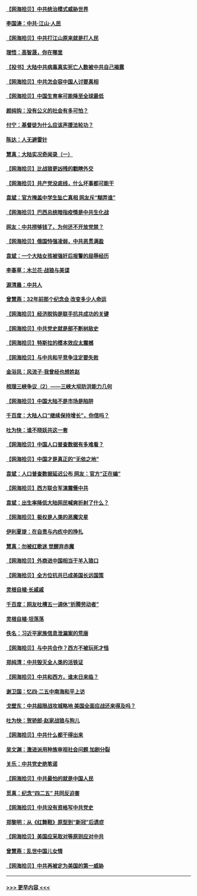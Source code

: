 #### [【网海拾贝】中共统治模式威胁世界](../pages/nsc993/n12957622.md?t=05191052) 
#### [李国涛：中共‧江山‧人民](../pages/nsc993/n12957502.md?t=05191052) 
#### [【网海拾贝】中共打江山原来就是打人民](../pages/nsc993/n12954345.md?t=05191052) 
#### [理悟：高智晟，你在哪里](../pages/nsc993/n12953115.md?t=05191052) 
#### [【投书】大陆中共病毒真实死亡人数被中共自己揭露](../pages/nsc993/n12953050.md?t=05191052) 
#### [【网海拾贝】中共怎会容中国人讨要真相](../pages/nsc993/n12952161.md?t=05191052) 
#### [【网海拾贝】中国生育率可能降至全球最低](../pages/nsc993/n12948793.md?t=05191052) 
#### [颜纯钩：没有公义的社会有多可怕？](../pages/nsc993/n12947626.md?t=05191052) 
#### [付宁：基督徒为什么应该声援法轮功？](../pages/nsc993/n12947233.md?t=05191052) 
#### [陈达：人无避雷针](../pages/nsc993/n12947098.md?t=05191052) 
#### [慧真：大陆实况奇闻录（一）](../pages/nsc993/n12945811.md?t=05191052) 
#### [【网海拾贝】比战狼更凶残的戳瞎外交](../pages/nsc993/n12945717.md?t=05191052) 
#### [【网海拾贝】共产党没底线，什么坏事都可能干](../pages/nsc993/n12942090.md?t=05191052) 
#### [袁斌：官方掩盖中学生坠亡真相 网友斥“糊弄谁”](../pages/nsc993/n12942029.md?t=05191052) 
#### [【网海拾贝】巴西总统暗指疫情是中共生化战](../pages/nsc993/n12938999.md?t=05191052) 
#### [网友：中共捞够钱了，为何还不开放党禁？](../pages/nsc993/n12938952.md?t=05191052) 
#### [【网海拾贝】俄国恃强凌弱，中共恶贯满盈](../pages/nsc993/n12936626.md?t=05191052) 
#### [袁斌：一个大陆女孩被强奸后报警的屈辱经历](../pages/nsc993/n12936547.md?t=05191052) 
#### [李春草：木兰花·战狼与美谍](../pages/nsc993/n12935995.md?t=05191052) 
#### [源清晨：中共人](../pages/nsc993/n12935589.md?t=05191052) 
#### [曾慧燕：32年前那个纪念会 改变多少人命运](../pages/nsc993/n12934233.md?t=05191052) 
#### [【网海拾贝】经济脱钩是联手抗共成功的关键](../pages/nsc993/n12934176.md?t=05191052) 
#### [【网海拾贝】中共党史就是部不断树敌史](../pages/nsc993/n12932844.md?t=05191052) 
#### [【网海拾贝】特斯拉的模本效应太震撼](../pages/nsc993/n12925626.md?t=05191052) 
#### [【网海拾贝】与中共和平竞争注定要失败](../pages/nsc993/n12923326.md?t=05191052) 
#### [金浴凤：风流子‧我曾经也想姓赵](../pages/nsc993/n12920911.md?t=05191052) 
#### [梳理三峡争议（2）——三峡大坝防洪能力几何](../pages/nsc993/n12920173.md?t=05191052) 
#### [【网海拾贝】中国大陆不是市场是陷阱](../pages/nsc993/n12920143.md?t=05191052) 
#### [千百度：大陆人口“继续保持增长”，你信吗？](../pages/nsc993/n12918946.md?t=05191052) 
#### [吐为快：谁不晓妖共这一套](../pages/nsc993/n12918941.md?t=05191052) 
#### [【网海拾贝】中国人口普查数据有多难看？](../pages/nsc993/n12917822.md?t=05191052) 
#### [【网海拾贝】中国才是真正的“无依之地”](../pages/nsc993/n12915845.md?t=05191052) 
#### [袁斌：人口普查数据延迟公布 网友：官方“正在编”](../pages/nsc993/n12915748.md?t=05191052) 
#### [【网海拾贝】西方联合军演震慑中共](../pages/nsc993/n12913466.md?t=05191052) 
#### [袁斌：出生率降低大陆网民喊爽折射了什么？](../pages/nsc993/n12913365.md?t=05191052) 
#### [【网海拾贝】极权是人类的恶魔灾星](../pages/nsc993/n12910697.md?t=05191052) 
#### [伊利夏提：在自责与内疚中的挣扎](../pages/nsc993/n12910493.md?t=05191052) 
#### [慧真：勿被红歌迷 觉醒弃赤魔](../pages/nsc993/n12910485.md?t=05191052) 
#### [【网海拾贝】外商进中国相当于羊入狼口](../pages/nsc993/n12908274.md?t=05191052) 
#### [【网海拾贝】全方位抗共已成美国长远国策](../pages/nsc993/n12906878.md?t=05191052) 
#### [灵根自植‧长戚戚](../pages/nsc993/n12905585.md?t=05191052) 
#### [千百度：网友吐槽五一调休“折腾劳动者”](../pages/nsc993/n12905934.md?t=05191052) 
#### [灵根自植‧坦荡荡](../pages/nsc993/n12905562.md?t=05191052) 
#### [佚名：习近平家族信息泄漏案的荒唐](../pages/nsc993/n12904705.md?t=05191052) 
#### [【网海拾贝】与中共合作？西方不被玩死才怪](../pages/nsc993/n12903873.md?t=05191052) 
#### [郑纯清：中共毁灭全人类的活铁证](../pages/nsc993/n12903785.md?t=05191052) 
#### [【网海拾贝】中共和西方，谁末日来临？](../pages/nsc993/n12903482.md?t=05191052) 
#### [谢卫国：忆四‧二五中南海和平上访](../pages/nsc993/n12902192.md?t=05191052) 
#### [戈壁东：中共超限战攻城略地 美国全面应战还来得及吗？](../pages/nsc993/n12902297.md?t=05191052) 
#### [吐为快：贺骄郎‧赵家战狼与狗儿](../pages/nsc993/n12902280.md?t=05191052) 
#### [【网海拾贝】中共什么都干得出来](../pages/nsc993/n12897500.md?t=05191052) 
#### [吴文渊：激进派用种族审视社会问题 加剧分裂](../pages/nsc993/n12893881.md?t=05191052) 
#### [关乐：中共党史绝笔谣](../pages/nsc993/n12897270.md?t=05191052) 
#### [【网海拾贝】中共最怕的就是中国人民](../pages/nsc993/n12894705.md?t=05191052) 
#### [觅真：纪念“四二五” 共同反迫害](../pages/nsc993/n12894553.md?t=05191052) 
#### [【网海拾贝】中共没有资格写中共党史](../pages/nsc993/n12892231.md?t=05191052) 
#### [郑黎明：从《红舞鞋》原型到“新冠”后遗症](../pages/nsc993/n12890469.md?t=05191052) 
#### [【网海拾贝】美国应采取对等原则应对中共](../pages/nsc993/n12889176.md?t=05191052) 
#### [曾慧燕：乱世中国儿女情](../pages/nsc993/n12887931.md?t=05191052) 
#### [【网海拾贝】中共再被定为美国的第一威胁](../pages/nsc993/n12887580.md?t=05191052) 

----
#### [ >>> 更早内容 <<< ](../indexes/nsc993-earlier.md)
